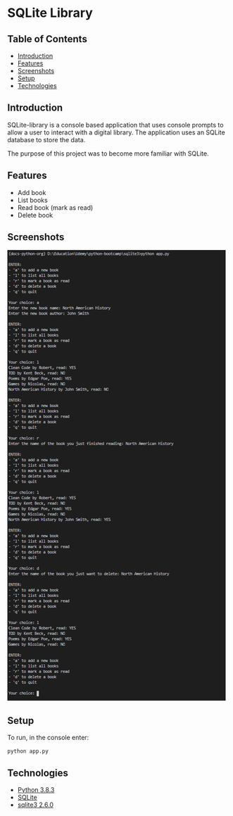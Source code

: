 # SQLite Library

## Table of Contents
- [Introduction](#introduction)
- [Features](#features)
- [Screenshots](#screenshots)
- [Setup](#setup)
- [Technologies](#technologies)

## Introduction
SQLite-library is a console based application that uses console prompts to allow a user to interact with a digital library. The application uses an SQLite database to store the data.

The purpose of this project was to become more familiar with SQLite.

## Features
- Add book
- List books
- Read book (mark as read)
- Delete book

## Screenshots
<img src="./screenshots/menu_prompts.PNG" alt="A screenshot of the menu prompt available, including: add a new book, list all books, mark a book as read, delete a book, and quit">

## Setup
To run, in the console enter:
```
python app.py
```

## Technologies
- [Python 3.8.3](https://www.python.org/downloads/release/python-383/)
- [SQLite](https://sqlite.org/index.html)
- [sqlite3 2.6.0](https://docs.python.org/3/library/sqlite3.html)
